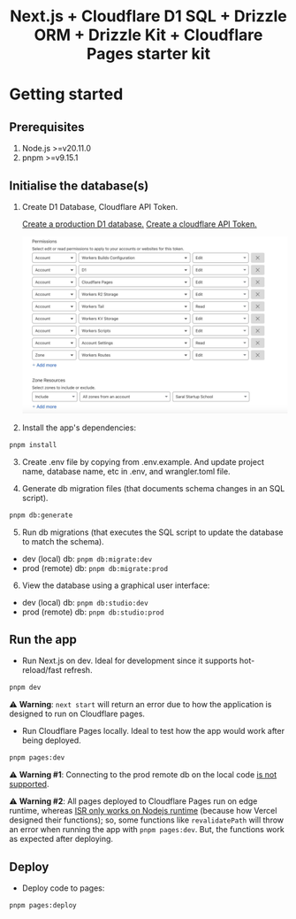 <h1 align="center">Next.js + Cloudflare D1 SQL + Drizzle ORM + Drizzle Kit + Cloudflare Pages starter kit</h1>

# Getting started

## Prerequisites

1. Node.js >=v20.11.0
2. pnpm >=v9.15.1

## Initialise the database(s)

1. Create D1 Database, Cloudflare API Token.

   [Create a production D1 database.](https://developers.cloudflare.com/d1/get-started/#3-create-a-database)
   [Create a cloudflare API Token.](https://developers.cloudflare.com/fundamentals/api/get-started/create-token/)
   
   ![img.png](img.png)

2. Install the app's dependencies:

```sh
pnpm install
```

3. Create .env file by copying from .env.example. And update project name, database name, etc in .env, and wrangler.toml file.

4. Generate db migration files (that documents schema changes in an SQL script).

```sh
pnpm db:generate
```

5. Run db migrations (that executes the SQL script to update the database to match the schema).

- dev (local) db: `pnpm db:migrate:dev`
- prod (remote) db: `pnpm db:migrate:prod`

6. View the database using a graphical user interface:

- dev (local) db: `pnpm db:studio:dev`
- prod (remote) db: `pnpm db:studio:prod`

## Run the app

- Run Next.js on dev. Ideal for development since it supports hot-reload/fast refresh.

```sh
pnpm dev
```

⚠️ **Warning**: `next start` will return an error due to how the application is designed to run on
Cloudflare pages.

- Run Cloudflare Pages locally. Ideal to test how the app would work after being deployed.

```sh
pnpm pages:dev
```

⚠️ **Warning #1**: Connecting to the prod remote db on the local code
[is not supported](https://developers.cloudflare.com/d1/build-with-d1/local-development/).

⚠️ **Warning #2**: All pages deployed to Cloudflare Pages run on edge runtime, whereas
[ISR only works on Nodejs runtime](https://developers.cloudflare.com/pages/framework-guides/nextjs/ssr/supported-features/)
(because how Vercel designed their functions); so, some functions like `revalidatePath` will throw
an error when running the app with `pnpm pages:dev`. But, the functions work as expected after
deploying.

## Deploy

- Deploy code to pages:

```sh
pnpm pages:deploy
```
